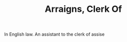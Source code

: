 ---
title: Arraigns, Clerk Of
letter: A
permalink: "/definitions/bld-arraigns-clerk-of.html"
body: In English law. An assistant to the clerk of assise
published_at: '2018-07-07'
source: Black's Law Dictionary 2nd Ed (1910)
layout: post
---